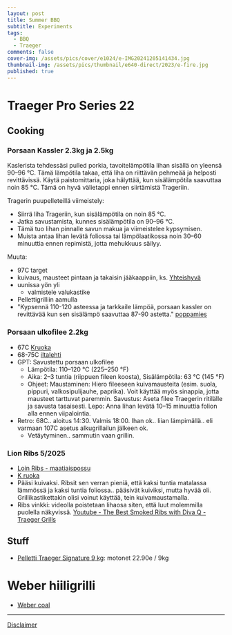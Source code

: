 ```yaml
---
layout: post
title: Summer BBQ
subtitle: Experiments
tags:
  - BBQ
  - Traeger
comments: false
cover-img: /assets/pics/cover/e1024/e-IMG20241205141434.jpg
thumbnail-img: /assets/pics/thumbnail/e640-direct/2023/e-fire.jpg
published: true
---
```



# Traeger Pro Series 22 

## Cooking 

### Porsaan Kassler 2.3kg ja 2.5kg

Kaslerista tehdessäsi pulled porkia, tavoitelämpötila lihan sisällä on yleensä 90–96 °C. Tämä lämpötila takaa, että liha on riittävän pehmeää ja helposti revittävissä. Käytä paistomittaria, joka hälyttää, kun sisälämpötila saavuttaa noin 85 °C. Tämä on hyvä välietappi ennen siirtämistä Trageriin.

Tragerin puupelleteillä viimeistely:
- Siirrä liha Trageriin, kun sisälämpötila on noin 85 °C.
- Jatka savustamista, kunnes sisälämpötila on 90–96 °C.
- Tämä tuo lihan pinnalle savun makua ja viimeistelee kypsymisen.
- Muista antaa lihan levätä foliossa tai lämpölaatikossa noin 30–60 minuuttia ennen repimistä, jotta mehukkuus säilyy.

Muuta:

- 97C target
- kuivaus, mausteet pintaan ja takaisin jääkaappiin, ks. [Yhteishyvä](https://yhteishyva.fi/reseptit/kasslerpaisti/recipe-2020)
- uunissa yön yli
  - valmistele valukastike
- Pellettigrilliin aamulla
- "Kypsennä 110-120 asteessa ja tarkkaile lämpöä, porsaan kassler on revittävää kun sen sisälämpö saavuttaa 87-90 astetta." [poppamies](https://poppamies.fi/reseptit/pulled-pork/)


### Porsaan ulkofilee 2.2kg

- 67C [Kruoka](https://www.k-ruoka.fi/artikkelit/grillaus/nain-grillaat-porsaanlihaa)
- 68-75C [iltalehti](https://www.is.fi/ruokala/ajankohtaista/art-2000006146949.html)
- GPT: Savustettu porsaan ulkofilee
  - Lämpötila: 110–120 °C (225–250 °F)
  - Aika: 2–3 tuntia (riippuen fileen koosta), Sisälämpötila: 63 °C (145 °F)
  - Ohjeet: Maustaminen: Hiero fileeseen kuivamausteita (esim. suola, pippuri, valkosipulijauhe, paprika). Voit käyttää myös sinappia, jotta mausteet tarttuvat paremmin. Savustus: Aseta filee Traegerin ritilälle ja savusta tasaisesti. Lepo: Anna lihan levätä 10–15 minuuttia folion alla ennen viipalointia.
- Retro: 68C.. aloitus 14:30. Valmis 18:00. Ihan ok.. liian lämpimällä.. eli varmaan 107C asetus alkugrillailun jälkeen ok.
  - Vetäytyminen.. sammutin vaan grillin.

### Lion Ribs 5/2025

- [Loin Ribs - maatiaispossu](https://snellman.fi/fi/tuotteet/maatiaispossun-loin-ribs-n-10-kg/)
- [K ruoka](https://www.k-ruoka.fi/artikkelit/grillaus/grillataan-ribseja)
- Pääsi kuivaksi. Ribsit sen verran pieniä, että kaksi tuntia matalassa lämmössä ja kaksi tuntia foliossa.. pääsivät kuiviksi, mutta hyvää oli. Grillikastikettakin olisi voinut käyttää, tein kuivamaustamalla.
- Ribs vinkki: videolla poistetaan lihaosa siten, että luut molemmilla puolella näkyvissä. [Youtube - The Best Smoked Ribs with Diva Q - Traeger Grills](https://youtu.be/7zhuA8VZtDo?si=bfYB9Bb6yiQh3f5Z&t=174)

## Stuff 

- [Pelletti Traeger Signature 9 kg](https://www.taloon.com/pelletti-traeger-signature-9-kg): motonet 22.90e / 9kg

# Weber hiiligrilli

- [Weber coal](https://www.taloon.com/brikettigrilli-weber-master-touch-premium-e-5770-2019)

---

[Disclaimer](https://talonendm.github.io/disclaimer)

